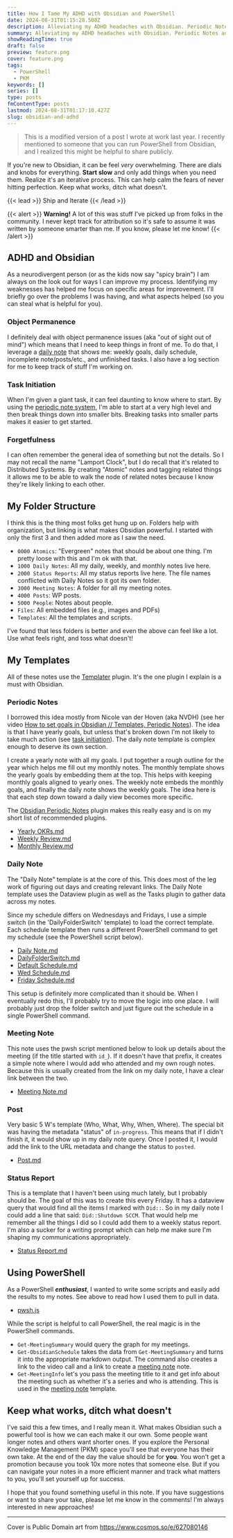 ```yaml
---
title: How I Tame My ADHD with Obsidian and PowerShell
date: 2024-08-31T01:15:28.508Z
description: Alleviating my ADHD headaches with Obsidian. Periodic Notes and Templater extensions save the day by reminding me of the next step towards my larger goals.
summary: Alleviating my ADHD headaches with Obsidian. Periodic Notes and Templater extensions save the day by reminding me of the next step towards my larger goals.
showReadingTime: true
draft: false
preview: feature.png
cover: feature.png
tags:
  - PowerShell
  - PKM
keywords: []
series: []
type: posts
fmContentType: posts
lastmod: 2024-08-31T01:17:10.427Z
slug: obsidian-and-adhd
---
```


> This is a modified version of a post I wrote at work last year. I recently
> mentioned to someone that you can run PowerShell from Obsidian, and I realized
> this might be helpful to share publicly.

If you're new to Obsidian, it can be feel *very* overwhelming. There are dials
and knobs for everything. **Start slow** and only add things when you need them.
Realize it's an iterative process. This can help calm the fears of never
hitting perfection. Keep what works, ditch what doesn't.

{{< lead >}}
Ship and Iterate
{{< /lead >}}

<!-- FM:Snippet:Start data:{"id":"Call Out","fields":[]} -->
{{< alert >}}
**Warning!** A lot of this was stuff I've picked up from folks in the community. I
never kept track for attribution so it's safe to assume it was written by
someone smarter than me. If you know, please let me know!
{{< /alert >}}
<!-- FM:Snippet:End -->

## ADHD and Obsidian

As a neurodivergent person (or as the kids now say "spicy brain") I am always on
the look out for ways I can improve my process. Identifying my weaknesses has
helped me focus on specific areas for improvement. I'll briefly go over the
problems I was having, and what aspects helped (so you can steal what is helpful
for you).

### Object Permanence

I definitely deal with object permanence issues (aka "out of sight out of mind")
which means that I need to keep things in front of me. To do that, I leverage a
[daily note](#daily-note) that shows me: weekly goals, daily schedule, incomplete
note/posts/etc., and unfinished tasks. I also have a log section for me to keep
track of stuff I'm working on.

### Task Initiation

When I'm given a giant task, it can feel daunting to know where to start. By
using the [periodic note system](#periodic-notes), I'm able to start at a very
high level and then break things down into smaller bits. Breaking tasks into
smaller parts makes it easier to get started.

### Forgetfulness

I can often remember the general idea of something but not the details. So I may
not recall the name "Lamport Clock", but I do recall that it's related to
Distributed Systems. By creating "Atomic" notes and tagging related things it
allows me to be able to walk the node of related notes because I know they're
likely linking to each other.

## My Folder Structure

I think this is the thing most folks get hung up on. Folders help with
organization, but linking is what makes Obsidian powerful. I started with only
the first 3 and then added more as I saw the need.

- `0000 Atomics`: "Evergreen" notes that should be about one thing. I'm pretty
  loose with this and I'm ok with that.
- `1000 Daily Notes`: All my daily, weekly, and monthly notes live here.
- `2000 Status Reports`: All my status reports live here. The file names
  conflicted with Daily Notes so it got its own folder.
- `3000 Meeting Notes`: A folder for all my meeting notes.
- `4000 Posts`:  WP posts.
- `5000 People`: Notes about people.
- `Files`: All embedded files (e.g., images and PDFs)
- `Templates`: All the templates and scripts.

I've found that less folders is better and even the above can feel like a lot.
Use what feels right, and toss what doesn't!

## My Templates

All of these notes use the
[Templater](obsidian://show-plugin?id=templater-obsidian) plugin.
It's the one plugin I explain is a must with Obsidian.

### Periodic Notes

I borrowed this idea mostly from Nicole van der Hoven (aka NVDH) (see her video
[How to set goals in Obsidian // Templates, Periodic Notes](https://www.youtube.com/watch?v=T2Aeaq4sk7M)).
The idea is that I have yearly goals, but unless that's broken down I'm not
likely to take much action (see [task initiation](#task-initiation)). The daily
note template is complex enough to deserve its own section.

I create a yearly note with all my goals. I put together a rough outline for the
year which helps me fill out my monthly notes. The monthly template shows the
yearly goals by embedding them at the top. This helps with keeping monthly goals
aligned to yearly ones. The weekly note embeds the monthly goals, and finally
the daily note shows the weekly goals. The idea here is that each step down
toward a daily view becomes more specific.

The [Obsidian Periodic Notes](obsidian://show-plugin?id=periodic-notes) plugin
makes this really easy and is on my short list of recommended plugins.

- [Yearly OKRs.md](https://gist.github.com/HeyItsGilbert/8d492ebc7ad9c4830c0ae1fcc8fc6ac8#file-yearly-okrs)
- [Weekly Review.md](https://gist.github.com/HeyItsGilbert/8d492ebc7ad9c4830c0ae1fcc8fc6ac8#file-weekly-review)
- [Monthly Review.md](https://gist.github.com/HeyItsGilbert/8d492ebc7ad9c4830c0ae1fcc8fc6ac8#file-monthly-review)

### Daily Note

The "Daily Note" template is at the core of this. This does most of the leg work
of figuring out days and creating relevant links. The Daily Note template uses
the Dataview plugin as well as the Tasks plugin to gather data across my notes.

Since my schedule differs on Wednesdays and Fridays, I use a simple switch (in
the 'DailyFolderSwitch' template) to load the correct template. Each schedule
template then runs a different PowerShell command to get my schedule (see the
PowerShell script below).

- [Daily Note.md](https://gist.github.com/HeyItsGilbert/8d492ebc7ad9c4830c0ae1fcc8fc6ac8#file-daily-note)
- [DailyFolderSwitch.md](https://gist.github.com/HeyItsGilbert/8d492ebc7ad9c4830c0ae1fcc8fc6ac8#file-dailyfolderswitch-md)
- [Default Schedule.md](https://gist.github.com/HeyItsGilbert/8d492ebc7ad9c4830c0ae1fcc8fc6ac8#file-default-schedule-md)
- [Wed Schedule.md](https://gist.github.com/HeyItsGilbert/8d492ebc7ad9c4830c0ae1fcc8fc6ac8#file-wed-schedule-md)
- [Friday Schedule.md](https://gist.github.com/HeyItsGilbert/8d492ebc7ad9c4830c0ae1fcc8fc6ac8#file-friday-schedule-md)

This setup is definitely more complicated than it should be. When I eventually
redo this, I'll probably try to move the logic into one place. I will probably
just drop the folder switch and just figure out the schedule in a single
PowerShell command.

### Meeting Note

This note uses the pwsh script mentioned below to look up details about the
meeting (if the title started with `id_`). If it doesn't have that prefix, it
creates a simple note where I would add who attended and my own rough notes.
Because this is usually created from the link on my daily note, I have a clear
link between the two.

- [Meeting Note.md](https://gist.github.com/HeyItsGilbert/8d492ebc7ad9c4830c0ae1fcc8fc6ac8#file-meeting-note-md)

### Post

Very basic 5 W's template (Who, What, Why, When, Where). The special bit was
having the metadata "status" of `in-progress`. This means that if I didn't
finish it, it would show up in my daily note query. Once I posted it, I would
add the link to the URL metadata and change the status to `posted`.

- [Post.md](https://gist.github.com/HeyItsGilbert/8d492ebc7ad9c4830c0ae1fcc8fc6ac8#file-post-md)

### Status Report

This is a template that I haven't been using much lately, but I probably should
be. The goal of this was to create this every Friday. It has a dataview query
that would find all the items I marked with `Did::`. So in my daily note I could
add a line that said: `Did::Shutdown SCCM`. That would help me remember all the
things I did so I could add them to a weekly status report. I'm also a sucker
for a writing prompt which can help me make sure I'm shaping my communications
appropriately.

- [Status Report.md](https://gist.github.com/HeyItsGilbert/8d492ebc7ad9c4830c0ae1fcc8fc6ac8#file-status-report-md)

## Using PowerShell

As a PowerShell ***enthusiast***, I wanted to write some scripts and easily add
the results to my notes. See above to read how I used them to pull in data.

- [pwsh.js](https://gist.github.com/HeyItsGilbert/8d492ebc7ad9c4830c0ae1fcc8fc6ac8#file-pwsh-js)

While the script is helpful to call PowerShell, the real magic is in the
PowerShell commands.

- `Get-MeetingSummary` would query the graph for my meetings.
- `Get-ObsidianSchedule` takes the data from `Get-MeetingSummary` and turns it
  into the appropriate markdown output. The command also creates a link to the
  video call and a link to create a [meeting note](#meeting-note) note.
- `Get-MeetingInfo` let's you pass the meeting title to it and get info about
  the meeting such as whether it's a series and who is attending. This is used
  in the [meeting note](#meeting-note) template.

## Keep what works, ditch what doesn't

I've said this a few times, and I really mean it. What makes Obsidian such a
powerful tool is how we can each make it our own. Some people want longer notes
and others want shorter ones. If you explore the Personal Knowledge Management
(PKM) space you'll see that everyone has their own take. At the end of the day
the value should be for **you**. You won't get a promotion because you took 10x
more notes that someone else. But if you can navigate your notes in a more
efficient manner and track what matters to you, you'll set yourself up for
success.

I hope that you found something useful in this note. If you have suggestions or
want to share your take, please let me know in the comments! I'm always
interested in new approaches!

---

Cover is Public Domain art from <https://www.cosmos.so/e/627080146>
